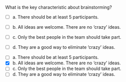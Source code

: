 <panel header=":lock::key: What is the key characteristic about brainstorming?">
<question>

What is the key characteristic about brainstorming?

- [ ] a. There should be at least 5 participants.
- [ ] b. All ideas are welcome. There are no ‘crazy’ ideas.
- [ ] c. Only the best people in the team should take part.
- [ ] d. They are a good way to eliminate ‘crazy’ ideas.


<div slot="answer">

- [ ] a. There should be at least 5 participants.
- [x] b. All ideas are welcome. There are no ‘crazy’ ideas.
- [ ] c. Only the best people in the team should take part.
- [ ] d. They are a good way to eliminate ‘crazy’ ideas.

</div>
</question>
</panel>
